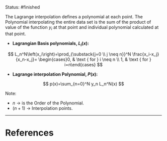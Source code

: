 Status: #finished  

The Lagrange interpolation defines a polynomial at each point. The Polynomial interpolating the entire data set is the sum of the product of value of the function $y_i$ at that point and individual polynomial calculated at that point. 
- **Lagrangian Basis polynomials, $L_i(x)$:**
	
$$
L_n^N\left(x_i\right)=\prod_{\substack{j=0 \\ j \neq n}}^N \frac{x_i-x_j}{x_n-x_j}= \begin{cases}0, & \text { for } i \neq n \\ 1, & \text { for } i=n\end{cases}
$$

- **Lagrange interpolation Polynomial, $P(x)$:**
	
$$
p(x)=\sum_{n=0}^N y_n L_n^N(x)
$$


Note: 
- $n$ -> is the Order of the Polynomial. 
- $(n+1)$ -> Interpolation points.




---
# References
